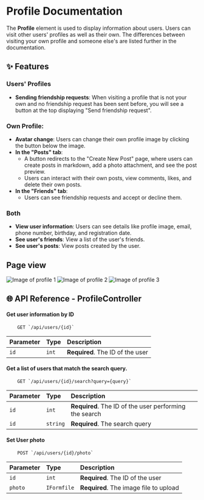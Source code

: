 # Profile Documentation

The **Profile** element is used to display information about users. Users can visit other users' profiles as well as their own. The differences between visiting your own profile and someone else's are listed further in the documentation.

## ✨ Features

### Users' Profiles
- **Sending friendship requests**: When visiting a profile that is not your own and no friendship request has been sent before, you will see a button at the top displaying "Send friendship request".

### Own Profile:
- **Avatar change**: Users can change their own profile image by clicking the button below the image.
- **In the "Posts" tab**:
    - A button redirects to the "Create New Post" page, where users can create posts in markdown, add a photo attachment, and see the post preview.
    - Users can interact with their own posts, view comments, likes, and delete their own posts.
- **In the "Friends" tab**:
    - Users can see friendship requests and accept or decline them.

### Both
- **View user information**: Users can see details like profile image, email, phone number, birthday, and registration date.
- **See user's friends**: View a list of the user's friends.
- **See user's posts**: View posts created by the user.

## Page view

![Image of profile 1]()
![Image of profile 2]()
![Image of profile 3]()

## 🌐 API Reference - ProfileController

#### Get user information by ID

```http
    GET `/api/users/{id}`
```

| Parameter | Type     | Description                |
| :-------- | :------- | :------------------------- |
| `id` | `int` | **Required**. The ID of the user |

#### Get a list of users that match the search query.

```http
    GET `/api/users/{id}/search?query={query}`
```

| Parameter | Type     | Description                       |
| :-------- | :------- | :-------------------------------- |
| `id`      | `int` | **Required**. The ID of the user performing the search |
| `id`      | `string` | **Required**. The search query |

#### Set User photo

```http
    POST `/api/users/{id}/photo`
````
| Parameter | Type     | Description                       |
| :-------- | :------- | :-------------------------------- |
| `id`      | `int` | **Required**. The ID of the user |
| `photo`      | `IFormfile` | **Required**. The image file to upload |
